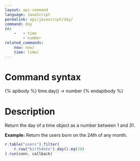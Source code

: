 ```yaml
---
layout: api-command
language: JavaScript
permalink: api/javascript/day/
command: day
io:
    -   - time
        - number
related_commands:
    now: now/
    time: time/
---
```


# Command syntax #

{% apibody %}
time.day() &rarr; number
{% endapibody %}

# Description #

Return the day of a time object as a number between 1 and 31.

__Example:__ Return the users born on the 24th of any month.

```js
r.table("users").filter(
    r.row("birthdate").day().eq(24)
).run(conn, callback)
```


